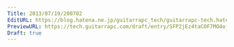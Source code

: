 ```yaml
---
Title: 2013/07/19/200702
EditURL: https://blog.hatena.ne.jp/guitarrapc_tech/guitarrapc-tech.hatenablog.com/atom/entry/6802418398340941453
PreviewURL: https://tech.guitarrapc.com/draft/entry/SFP2jEz4taCOF7MO4ojjzJQnjGU
Draft: true
---
```


